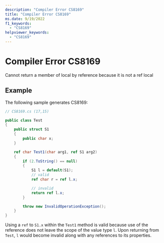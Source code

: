 ```yaml
---
description: "Compiler Error CS8169"
title: "Compiler Error CS8169"
ms.date: 9/19/2022
f1_keywords:
  - "CS8169"
helpviewer_keywords:
  - "CS8169"
---
```

# Compiler Error CS8169

Cannot return a member of local by reference because it is not a ref local

## Example

 The following sample generates CS8169:

```csharp
// CS8169.cs (17,15)

public class Test
{
    public struct S1
    {
        public char x;
    }

    ref char Test1(char arg1, ref S1 arg2)
    {
        if (2.ToString() == null)
        {
            S1 l = default(S1);
            // valid
            ref char r = ref l.x;

            // invalid
            return ref l.x;
        }

        throw new InvalidOperationException();
    }
}
```

Using a `ref` to `S1.x` within the `Test1` method is valid because use of the reference does not leave the scope of the value type `l`.  Upon returning from `Test`, `l` would become invalid along with any references to its properties.
